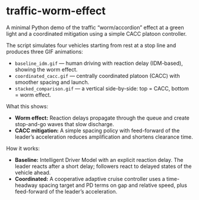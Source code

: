 # traffic-worm-effect

A minimal Python demo of the traffic “worm/accordion” effect at a green light and a coordinated mitigation using a simple CACC platoon controller.

The script simulates four vehicles starting from rest at a stop line and produces three GIF animations:
- `baseline_idm.gif` — human driving with reaction delay (IDM-based), showing the worm effect.
- `coordinated_cacc.gif` — centrally coordinated platoon (CACC) with smoother spacing and launch.
- `stacked_comparison.gif` — a vertical side-by-side: top = CACC, bottom = worm effect.

 What this shows:
- **Worm effect:** Reaction delays propagate through the queue and create stop-and-go waves that slow discharge.
- **CACC mitigation:** A simple spacing policy with feed-forward of the leader’s acceleration reduces amplification and shortens clearance time.

 How it works:
- **Baseline:** Intelligent Driver Model with an explicit reaction delay. The leader reacts after a short delay; followers react to delayed states of the vehicle ahead.
- **Coordinated:** A cooperative adaptive cruise controller uses a time-headway spacing target and PD terms on gap and relative speed, plus feed-forward of the leader’s acceleration.
